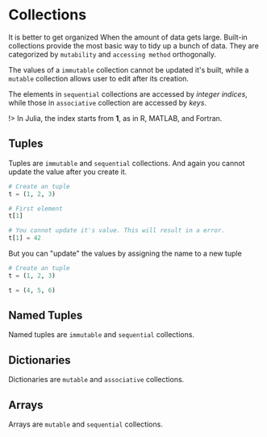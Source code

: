 # Collections

It is better to get organized When the amount of data gets large. Built-in collections provide the most basic way to tidy up a bunch of data. They are categorized by `mutability` and `accessing method` orthogonally.

The values of a `immutable` collection cannot be updated it's built, while a `mutable` collection allows user to edit after its creation. 

The elements in `sequential` collections are accessed by *integer indices*, while those in `associative` collection are accessed by *keys*.

!> In Julia, the index starts from **1**, as in R, MATLAB, and Fortran.

## Tuples

Tuples are `immutable` and `sequential` collections. And again you cannot update the value after you create it.

```julia
# Create an tuple
t = (1, 2, 3)

# First element
t[1]

# You cannot update it's value. This will result in a error.
t[1] = 42
```

But you can "update" the values by assigning the name to a new tuple

```julia
# Create an tuple
t = (1, 2, 3)

t = (4, 5, 6)
```

## Named Tuples

Named tuples are `immutable` and `sequential` collections. 

## Dictionaries

Dictionaries are `mutable` and `associative` collections.

## Arrays

Arrays are `mutable` and `sequential` collections.
